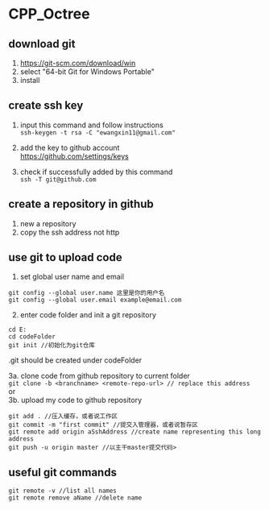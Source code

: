 # CPP_Octree

## download git
1. https://git-scm.com/download/win
2. select "64-bit Git for Windows Portable"
3. install

## create ssh key
1. input this command and follow instructions\
`ssh-keygen -t rsa -C "ewangxin11@gmail.com"`

2. add the key to github account\
https://github.com/settings/keys

3. check if successfully added by this command\
`ssh -T git@github.com`

## create a repository in github
1. new a repository
2. copy the ssh address not http

## use git to upload code
1. set global user name and email
```
git config --global user.name 这里是你的用户名
git config --global user.email example@email.com
```
2. enter code folder and init a git repository
```
cd E:
cd codeFolder
git init //初始化为git仓库
```
.git should be created under codeFolder
  
3a. clone code from github repository to current folder\
`git clone -b <branchname> <remote-repo-url> // replace this address`
\
or
\
3b. upload my code to github repository 
```
git add . //压入缓存，或者说工作区
git commit -m "first commit" //提交入管理器，或者说暂存区 
git remote add origin aSshAddress //create name representing this long address
git push -u origin master //以主干master提交代码>  
``` 
  
## useful git commands
```
git remote -v //list all names
git remote remove aName //delete name
```
 
